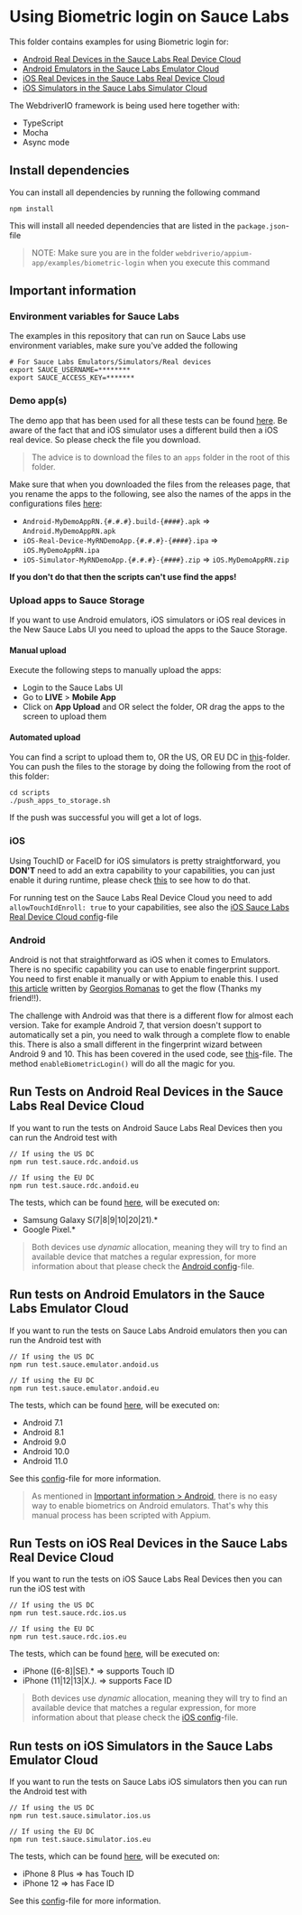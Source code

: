 # Using Biometric login on Sauce Labs
This folder contains examples for using Biometric login for:

- [Android Real Devices in the Sauce Labs Real Device Cloud](#run-tests-on-android-real-devices-in-the-sauce-labs-real-device-cloud)
- [Android Emulators in the Sauce Labs Emulator Cloud](#run-tests-on-android-emulators-in-the-sauce-labs-emulator-cloud)
- [iOS Real Devices in the Sauce Labs Real Device Cloud](#run-tests-on-ios-real-devices-in-the-sauce-labs-real-device-cloud)
- [iOS Simulators in the Sauce Labs Simulator Cloud](#run-tests-on-ios-simulators-in-the-sauce-labs-emulator-cloud)

The WebdriverIO framework is being used here together with:
- TypeScript
- Mocha
- Async mode

## Install dependencies
You can install all dependencies by running the following command

    npm install

This will install all needed dependencies that are listed in the `package.json`-file

> NOTE: Make sure you are in the folder `webdriverio/appium-app/examples/biometric-login` when you execute this command

## Important information
### Environment variables for Sauce Labs
The examples in this repository that can run on Sauce Labs use environment variables, make sure you've added the following

    # For Sauce Labs Emulators/Simulators/Real devices
    export SAUCE_USERNAME=********
    export SAUCE_ACCESS_KEY=*******

### Demo app(s)
The demo app that has been used for all these tests can be found [here](https://github.com/saucelabs/my-demo-app-rn/releases).
Be aware of the fact that and iOS simulator uses a different build then a iOS real device. So please check the file you
download.

> The advice is to download the files to an `apps` folder in the root of this folder.

Make sure that when you downloaded the files from the releases page, that you rename the apps to the following, see
also the names of the apps in the configurations files [here](test/configs):

- `Android-MyDemoAppRN.{#.#.#}.build-{####}.apk` => `Android.MyDemoAppRN.apk`
- `iOS-Real-Device-MyRNDemoApp.{#.#.#}-{####}.ipa` => `iOS.MyDemoAppRN.ipa`
- `iOS-Simulator-MyRNDemoApp.{#.#.#}-{####}.zip` => `iOS.MyDemoAppRN.zip`

**If you don't do that then the scripts can't use find the apps!**

### Upload apps to Sauce Storage
If you want to use Android emulators, iOS simulators or iOS real devices in the New Sauce Labs UI you need to upload 
the apps to the Sauce Storage.

#### Manual upload
Execute the following steps to manually upload the apps:
- Login to the Sauce Labs UI
- Go to **LIVE** > **Mobile App**
- Click on **App Upload** and OR select the folder, OR drag the apps to the screen to upload them

#### Automated upload
You can find a script to upload them to, OR the US, OR EU DC in [this](scripts)-folder. You can push the files to the
storage by doing the following from the root of this folder:

    cd scripts
    ./push_apps_to_storage.sh

If the push was successful you will get a lot of logs.

### iOS
Using TouchID or FaceID for iOS simulators is pretty straightforward, you **DON'T** need to add an extra capability to 
your capabilities, you can just enable it during runtime, please check [this](test/specs/biometrics.emusim.spec.ts) to 
see how to do that.

For running test on the Sauce Labs Real Device Cloud you need to add `allowTouchIdEnroll: true` to your capabilities,
see also the [iOS Sauce Labs Real Device Cloud config](test/configs/wdio.ios.sauce.rdc.conf.ts)-file

### Android
Android is not that straightforward as iOS when it comes to Emulators. There is no specific capability you can use to 
enable fingerprint support. You need to first enable it manually or with Appium to enable this. I used 
[this article](https://dev.to/gromanas/how-to-automate-biometrics-android-edition-2c7c) written by 
[Georgios Romanas](https://github.com/gromanas) to get the flow (Thanks my friend!!).

The challenge with Android was that there is a different flow for almost each version. Take for example Android 7,
that version doesn't support to automatically set a pin, you need to walk through a complete flow to enable this.
There is also a small different in the fingerprint wizard between Android 9 and 10. This has been covered in the used code,
see [this](test/screen-objects/AndroidSettings.ts)-file. The method `enableBiometricLogin()` will do all the magic for you.

## Run Tests on Android Real Devices in the Sauce Labs Real Device Cloud
If you want to run the tests on Android Sauce Labs Real Devices then you can run the Android test with

    // If using the US DC
    npm run test.sauce.rdc.andoid.us

    // If using the EU DC
    npm run test.sauce.rdc.andoid.eu

The tests, which can be found [here](test/specs/biometrics.rdc.spec.ts), will be executed on:

- Samsung Galaxy S(7|8|9|10|20|21).*
- Google Pixel.*

> Both devices use *dynamic* allocation, meaning they will try to find an available device that matches a regular 
expression, for more information about that please check the 
[Android config](test/configs/wdio.android.sauce.rdc.conf.ts)-file.

## Run tests on Android Emulators in the Sauce Labs Emulator Cloud
If you want to run the tests on Sauce Labs Android emulators then you can run the Android test with

    // If using the US DC
    npm run test.sauce.emulator.andoid.us

    // If using the EU DC
    npm run test.sauce.emulator.andoid.eu

The tests, which can be found [here](test/specs/biometrics.emusim.spec.ts), will be executed on:

- Android 7.1
- Android 8.1
- Android 9.0
- Android 10.0
- Android 11.0

See this [config](test/configs/wdio.android.sauce.emu.conf.ts)-file for more information.

> As mentioned in [Important information > Android](#android), there is no easy way to enable biometrics on Android
> emulators. That's why this manual process has been scripted with Appium.

## Run Tests on iOS Real Devices in the Sauce Labs Real Device Cloud
If you want to run the tests on iOS Sauce Labs Real Devices then you can run the iOS test with

    // If using the US DC
    npm run test.sauce.rdc.ios.us

    // If using the EU DC
    npm run test.sauce.rdc.ios.eu

The tests, which can be found [here](test/specs/biometrics.rdc.spec.ts), will be executed on:

- iPhone ([6-8]|SE).* => supports Touch ID
- iPhone (11|12|13|X.*).* => supports Face ID

> Both devices use *dynamic* allocation, meaning they will try to find an available device that matches a regular
expression, for more information about that please check the [iOS config](test/configs/wdio.ios.sauce.rdc.conf.ts)-file.

## Run tests on iOS Simulators in the Sauce Labs Emulator Cloud
If you want to run the tests on Sauce Labs iOS simulators then you can run the Android test with

    // If using the US DC
    npm run test.sauce.simulator.ios.us

    // If using the EU DC
    npm run test.sauce.simulator.ios.eu

The tests, which can be found [here](test/specs/biometrics.emusim.spec.ts), will be executed on:

- iPhone 8 Plus => has Touch ID
- iPhone 12 => has Face ID

See this [config](test/configs/wdio.ios.sauce.sim.conf.ts)-file for more information.
